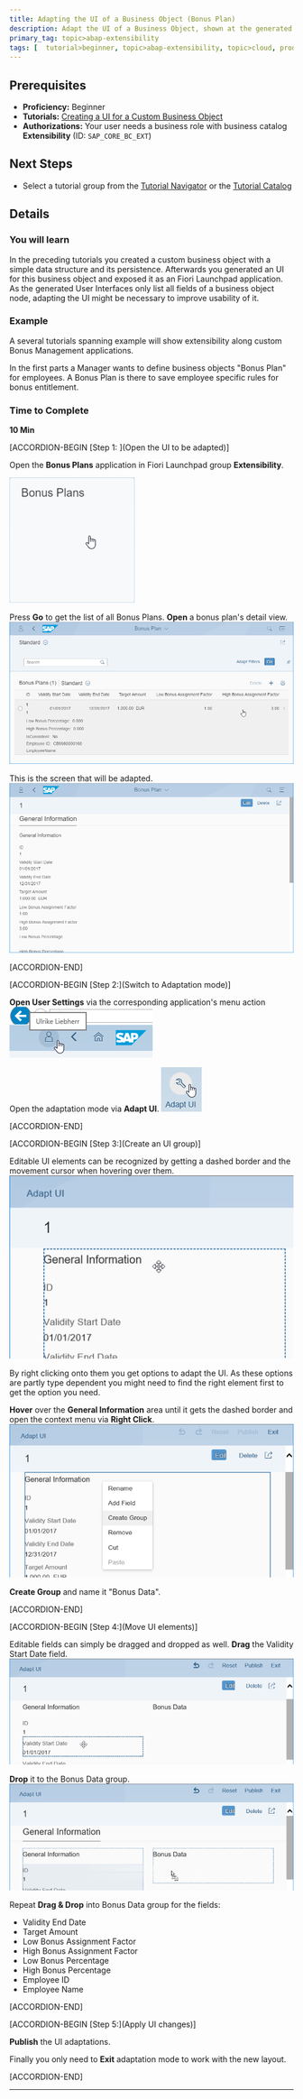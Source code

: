 ```yaml
---
title: Adapting the UI of a Business Object (Bonus Plan)
description: Adapt the UI of a Business Object, shown at the generated UI of a Custom Business Object
primary_tag: topic>abap-extensibility
tags: [  tutorial>beginner, topic>abap-extensibility, topic>cloud, products>sap-s-4hana ]
---
```


## Prerequisites  
 - **Proficiency:** Beginner
 - **Tutorials:** [Creating a UI for a Custom Business Object](https://www.sap.com/developer/tutorials/abap-extensibility-cbo-ui-generation.html)
 - **Authorizations:** Your user needs a business role with business catalog **Extensibility** (ID: `SAP_CORE_BC_EXT`)


## Next Steps
 - Select a tutorial group from the [Tutorial Navigator](http://www.sap.com/developer/tutorial-navigator.html) or the [Tutorial Catalog](https://www.sap.com/developer/tutorial-navigator.tutorials.html)


## Details

### You will learn  

In the preceding tutorials you created a custom business object with a simple data structure and its persistence. Afterwards you generated an UI for this business object and exposed it as an Fiori Launchpad application.
As the generated User Interfaces only list all fields of a business object node, adapting the UI might be necessary to improve usability of it.

### Example

A several tutorials spanning example will show extensibility along custom Bonus Management applications.

In the first parts a Manager wants to define business objects "Bonus Plan" for employees. A Bonus Plan is there to save employee specific rules for bonus entitlement.

### Time to Complete
**10 Min**



[ACCORDION-BEGIN [Step 1: ](Open the UI to be adapted)]

Open the **Bonus Plans** application in Fiori Launchpad group **Extensibility**.

![Bonus Plans application tile](tile_BonusPlans.png)


Press **Go** to get the list of all Bonus Plans. **Open** a bonus plan's detail view.
![Open Bonus Plan's detail view](UI_openBoDetails.png)

This is the screen that will be adapted.
![Bonus Plan's detail view before adaptation](UI_BoDetailsBeforeAdaptation.png)


[ACCORDION-END]

[ACCORDION-BEGIN [Step 2:](Switch to Adaptation mode)]

**Open User Settings** via the corresponding application's menu action
![Open User Settings](UI_userSettings.png)

Open the adaptation mode via **Adapt UI**.
![Go to UI Adaptation mode](UI_go2Adaptation.png)


[ACCORDION-END]

[ACCORDION-BEGIN [Step 3:](Create an UI group)]

Editable UI elements can be recognized by getting a dashed border and the movement cursor when hovering over them.
![Editable UI element](UI_editableElement.png)

By right clicking onto them you get options to adapt the UI. As these options are partly type dependent you might need to find the right element first to get the option you need.

**Hover** over the **General Information** area until it gets the dashed border and open the context menu via **Right Click**.
![Create UI Group](UI_createGroup.png)

**Create Group** and name it "Bonus Data".


[ACCORDION-END]

[ACCORDION-BEGIN [Step 4:](Move UI elements)]

Editable fields can simply be dragged and dropped as well. **Drag** the Validity Start Date field.
![Movable UI Element](UI_movableElement.png)

**Drop** it to the Bonus Data group.
![Drop dragged UI Element](UI_dropElement.png)

Repeat **Drag & Drop** into Bonus Data group for the fields:

- Validity End Date
- Target Amount
- Low Bonus Assignment Factor
- High Bonus Assignment Factor
- Low Bonus Percentage
- High Bonus Percentage
- Employee ID
- Employee Name


[ACCORDION-END]

[ACCORDION-BEGIN [Step 5:](Apply UI changes)]

**Publish** the UI adaptations.

Finally you only need to **Exit** adaptation mode to work with the new layout.



[ACCORDION-END]


---
